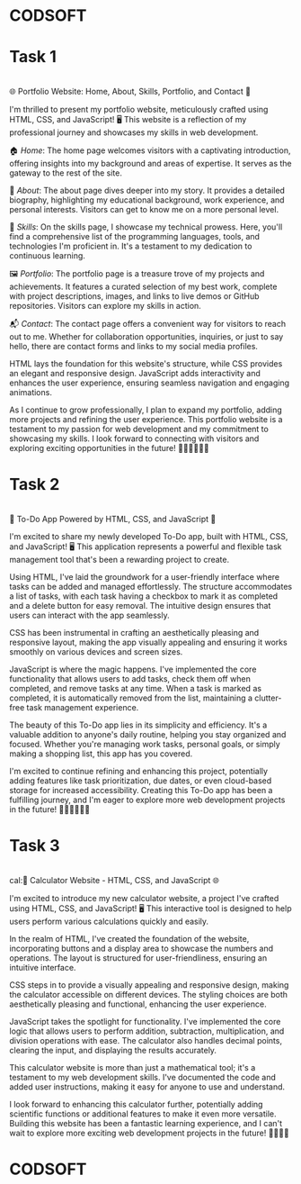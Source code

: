 ﻿# CODSOFT
 <b><h1>Task 1</h1></b>
 <br>
🌐 Portfolio Website: Home, About, Skills, Portfolio, and Contact 🚀

I'm thrilled to present my portfolio website, meticulously crafted using HTML, CSS, and JavaScript! 🖥 This website is a reflection of my professional journey and showcases my skills in web development.

🏠 *Home*: The home page welcomes visitors with a captivating introduction, offering insights into my background and areas of expertise. It serves as the gateway to the rest of the site.

👤 *About*: The about page dives deeper into my story. It provides a detailed biography, highlighting my educational background, work experience, and personal interests. Visitors can get to know me on a more personal level.

🔧 *Skills*: On the skills page, I showcase my technical prowess. Here, you'll find a comprehensive list of the programming languages, tools, and technologies I'm proficient in. It's a testament to my dedication to continuous learning.

🖼 *Portfolio*: The portfolio page is a treasure trove of my projects and achievements. It features a curated selection of my best work, complete with project descriptions, images, and links to live demos or GitHub repositories. Visitors can explore my skills in action.

📬 *Contact*: The contact page offers a convenient way for visitors to reach out to me. Whether for collaboration opportunities, inquiries, or just to say hello, there are contact forms and links to my social media profiles.

HTML lays the foundation for this website's structure, while CSS provides an elegant and responsive design. JavaScript adds interactivity and enhances the user experience, ensuring seamless navigation and engaging animations.

As I continue to grow professionally, I plan to expand my portfolio, adding more projects and refining the user experience. This portfolio website is a testament to my passion for web development and my commitment to showcasing my skills. I look forward to connecting with visitors and exploring exciting opportunities in the future! 🌟👨‍💻👩‍💻🌐

<b><h1>Task 2</h1></b>
<br>
📝 To-Do App Powered by HTML, CSS, and JavaScript 🚀

I'm excited to share my newly developed To-Do app, built with HTML, CSS, and JavaScript! 🖥 This application represents a powerful and flexible task management tool that's been a rewarding project to create.

Using HTML, I've laid the groundwork for a user-friendly interface where tasks can be added and managed effortlessly. The structure accommodates a list of tasks, with each task having a checkbox to mark it as completed and a delete button for easy removal. The intuitive design ensures that users can interact with the app seamlessly.

CSS has been instrumental in crafting an aesthetically pleasing and responsive layout, making the app visually appealing and ensuring it works smoothly on various devices and screen sizes.

JavaScript is where the magic happens. I've implemented the core functionality that allows users to add tasks, check them off when completed, and remove tasks at any time. When a task is marked as completed, it is automatically removed from the list, maintaining a clutter-free task management experience.

The beauty of this To-Do app lies in its simplicity and efficiency. It's a valuable addition to anyone's daily routine, helping you stay organized and focused. Whether you're managing work tasks, personal goals, or simply making a shopping list, this app has you covered.

I'm excited to continue refining and enhancing this project, potentially adding features like task prioritization, due dates, or even cloud-based storage for increased accessibility. Creating this To-Do app has been a fulfilling journey, and I'm eager to explore more web development projects in the future! 🌟📅👨‍💻👩‍💻

<b><h1>Task 3</h1></b>
<br>
cal:🧮 Calculator Website - HTML, CSS, and JavaScript 🌐

I'm excited to introduce my new calculator website, a project I've crafted using HTML, CSS, and JavaScript! 🖥 This interactive tool is designed to help users perform various calculations quickly and easily.

In the realm of HTML, I've created the foundation of the website, incorporating buttons and a display area to showcase the numbers and operations. The layout is structured for user-friendliness, ensuring an intuitive interface.

CSS steps in to provide a visually appealing and responsive design, making the calculator accessible on different devices. The styling choices are both aesthetically pleasing and functional, enhancing the user experience.

JavaScript takes the spotlight for functionality. I've implemented the core logic that allows users to perform addition, subtraction, multiplication, and division operations with ease. The calculator also handles decimal points, clearing the input, and displaying the results accurately.

This calculator website is more than just a mathematical tool; it's a testament to my web development skills. I've documented the code and added user instructions, making it easy for anyone to use and understand.

I look forward to enhancing this calculator further, potentially adding scientific functions or additional features to make it even more versatile. Building this website has been a fantastic learning experience, and I can't wait to explore more exciting web development projects in the future! 🌟🧑‍💻🌐
# CODSOFT
